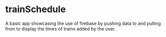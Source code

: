# trainSchedule
A basic app showcasing the use of firebase by pushing data to and pulling from to display the times of trains added by the user.
